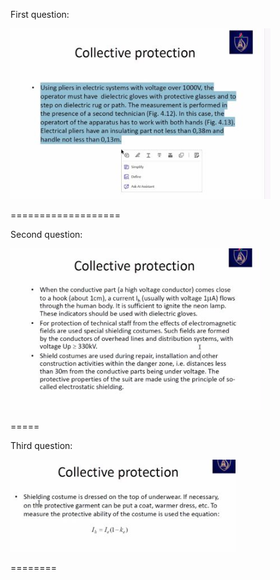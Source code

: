 First question:

![1734554488401](image/00.Whattolearn/1734554488401.png)

===================

Second question:

![1734554520014](image/00.Whattolearn/1734554520014.png)


=====

Third question:


![1734554549855](image/00.Whattolearn/1734554549855.png)


========
